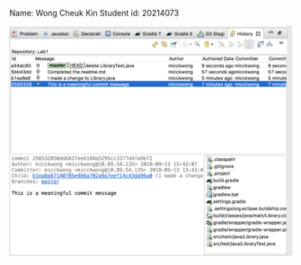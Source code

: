 Name: Wong Cheuk Kin
Student id: 20214073

![Image of Screenshot](https://github.com/micckwong/comp3111-lab1-demo/blob/master/Screenshot.png)

